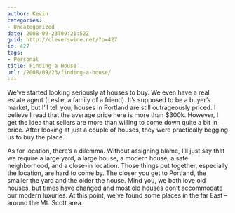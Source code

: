 ```yaml
---
author: Kevin
categories:
- Uncategorized
date: 2008-09-23T09:21:52Z
guid: http://cleverswine.net/?p=427
id: 427
tags:
- Personal
title: Finding a House
url: /2008/09/23/finding-a-house/
---
```


We&#8217;ve started looking seriously at houses to buy. We even have a real estate agent (Leslie, a family of a friend). It&#8217;s supposed to be a buyer&#8217;s market, but I&#8217;ll tell you, houses in Portland are still outrageously priced. I believe I read that the average price here is more than $300k. However, I get the idea that sellers are more than willing to come down quite a bit in price. After looking at just a couple of houses, they were practically begging us to buy the place.

As for location, there&#8217;s a dilemma. Without assigning blame, I&#8217;ll just say that we require a large yard, a large house, a modern house, a safe neighborhood, and a close-in location. Those things put together, especially the location, are hard to come by. The closer you get to Portland, the smaller the yard and the older the house. Mind you, we both love old houses, but times have changed and most old houses don&#8217;t accommodate our modern luxuries. At this point, we&#8217;ve found some places in the far East &#8211; around the Mt. Scott area.